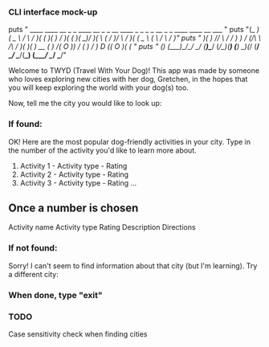 ### CLI interface mock-up ###

puts " ____  ____   __   _  _  ____  __      _  _  __  ____  _  _    _  _  __   _  _  ____    ____   __    ___ "
puts "(_  _)(  _ \ / _\ / )( \(  __)(  )    / )( \(  )(_  _)/ )( \  ( \/ )/  \ / )( \(  _ \  (    \ /  \  / __)"
puts "  )(   )   //    \\ \/ / ) _) / (_/\  \ /\ / )(   )(  ) __ (   )  /(  O )) \/ ( )   /   ) D ((  O )( (_ \"
puts " (__) (__\_)\_/\_/ \__/ (____)\____/  (_/\_)(__) (__) \_)(_/  (__/  \__/ \____/(__\_)  (____/ \__/  \___/"

Welcome to TWYD (Travel With Your Dog)! This app was made by someone who loves exploring new cities with her dog, Gretchen, in the hopes that you will keep exploring the world with your dog(s) too.

Now, tell me the city you would like to look up:

### If found:

OK! Here are the most popular dog-friendly activities in your city. Type in the number of the activity you'd like to learn more about.

1. Activity 1 - Activity type - Rating
2. Activity 2 - Activity type - Rating
3. Activity 3 - Activity type - Rating
...

## Once a number is chosen

Activity name
Activity type
Rating
Description
Directions

### If not found:

Sorry! I can't seem to find information about that city (but I'm learning). Try a different city:

### When done, type "exit"


### TODO
  Case sensitivity check when finding cities
